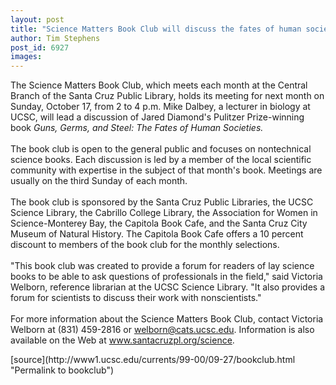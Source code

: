 ```yaml
---
layout: post
title: "Science Matters Book Club will discuss the fates of human societies at next meeting"
author: Tim Stephens
post_id: 6927
images:
---
```


<p>
  The Science Matters Book Club, which meets each month at the Central Branch of the Santa Cruz Public Library, holds its meeting for next month on Sunday, October 17, from 2 to 4 p.m. Mike Dalbey, a lecturer in biology at UCSC, will lead a discussion of Jared Diamond's Pulitzer Prize-winning book <i>Guns, Germs, and Steel: The Fates of Human Societies.</i><br>
  <br>
  The book club is open to the general public and focuses on nontechnical science books. Each discussion is led by a member of the local scientific community with expertise in the subject of that month's book. Meetings are usually on the third Sunday of each month.<br>
  <br>
  The book club is sponsored by the Santa Cruz Public Libraries, the UCSC Science Library, the Cabrillo College Library, the Association for Women in Science-Monterey Bay, the Capitola Book Cafe, and the Santa Cruz City Museum of Natural History. The Capitola Book Cafe offers a 10 percent discount to members of the book club for the monthly selections.<br>
  <br>
  "This book club was created to provide a forum for readers of lay science books to be able to ask questions of professionals in the field," said Victoria Welborn, reference librarian at the UCSC Science Library. "It also provides a forum for scientists to discuss their work with nonscientists."<br>
  <br>
  For more information about the Science Matters Book Club, contact Victoria Welborn at (831) 459-2816 or <a href="mailto:welborn@cats.ucsc.edu">welborn@cats.ucsc.edu</a>. Information is also available on the Web at <a href="http://www.santacruzpl.org/science">www.santacruzpl.org/science</a>.
</p>
<p>

</p>
<p>
  </p>
[source](http://www1.ucsc.edu/currents/99-00/09-27/bookclub.html "Permalink to bookclub")

